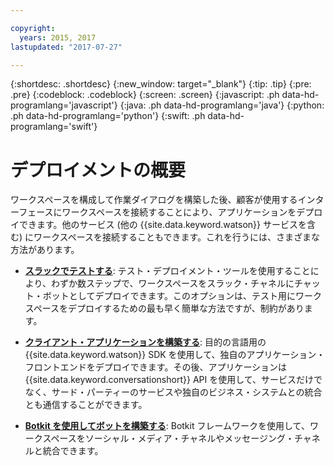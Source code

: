 ```yaml
---

copyright:
  years: 2015, 2017
lastupdated: "2017-07-27"

---
```


{:shortdesc: .shortdesc}
{:new_window: target="_blank"}
{:tip: .tip}
{:pre: .pre}
{:codeblock: .codeblock}
{:screen: .screen}
{:javascript: .ph data-hd-programlang='javascript'}
{:java: .ph data-hd-programlang='java'}
{:python: .ph data-hd-programlang='python'}
{:swift: .ph data-hd-programlang='swift'}

# デプロイメントの概要

ワークスペースを構成して作業ダイアログを構築した後、顧客が使用するインターフェースにワークスペースを接続することにより、アプリケーションをデプロイできます。他のサービス (他の {{site.data.keyword.watson}} サービスを含む) にワークスペースを接続することもできます。これを行うには、さまざまな方法があります。

-   [**スラックでテストする**](test-deploy.html): テスト・デプロイメント・ツールを使用することにより、わずか数ステップで、ワークスペースをスラック・チャネルにチャット・ボットとしてデプロイできます。このオプションは、テスト用にワークスペースをデプロイするための最も早く簡単な方法ですが、制約があります。

-  [**クライアント・アプリケーションを構築する**](develop-app.html): 目的の言語用の {{site.data.keyword.watson}} SDK を使用して、独自のアプリケーション・フロントエンドをデプロイできます。その後、アプリケーションは {{site.data.keyword.conversationshort}} API を使用して、サービスだけでなく、サード・パーティーのサービスや独自のビジネス・システムとの統合とも通信することができます。

-  [**Botkit を使用してボットを構築する**](integrations.html): Botkit フレームワークを使用して、ワークスペースをソーシャル・メディア・チャネルやメッセージング・チャネルと統合できます。

